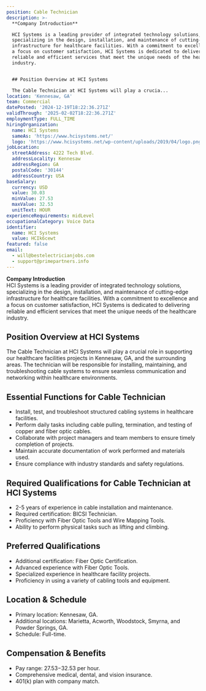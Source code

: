 ```yaml
---
position: Cable Technician
description: >-
  **Company Introduction**  

  HCI Systems is a leading provider of integrated technology solutions,
  specializing in the design, installation, and maintenance of cutting-edge
  infrastructure for healthcare facilities. With a commitment to excellence and
  a focus on customer satisfaction, HCI Systems is dedicated to delivering
  reliable and efficient services that meet the unique needs of the healthcare
  industry.


  ## Position Overview at HCI Systems

  The Cable Technician at HCI Systems will play a crucia...
location: 'Kennesaw, GA'
team: Commercial
datePosted: '2024-12-19T18:22:36.271Z'
validThrough: '2025-02-02T18:22:36.271Z'
employmentType: FULL_TIME
hiringOrganization:
  name: HCI Systems
  sameAs: 'https://www.hcisystems.net/'
  logo: 'https://www.hcisystems.net/wp-content/uploads/2019/04/logo.png'
jobLocation:
  streetAddress: 4222 Tech Blvd.
  addressLocality: Kennesaw
  addressRegion: GA
  postalCode: '30144'
  addressCountry: USA
baseSalary:
  currency: USD
  value: 30.03
  minValue: 27.53
  maxValue: 32.53
  unitText: HOUR
experienceRequirements: midLevel
occupationalCategory: Voice Data
identifier:
  name: HCI Systems
  value: HCIk6cewt
featured: false
email:
  - will@bestelectricianjobs.com
  - support@primepartners.info
---
```




**Company Introduction**  
HCI Systems is a leading provider of integrated technology solutions, specializing in the design, installation, and maintenance of cutting-edge infrastructure for healthcare facilities. With a commitment to excellence and a focus on customer satisfaction, HCI Systems is dedicated to delivering reliable and efficient services that meet the unique needs of the healthcare industry.

## Position Overview at HCI Systems
The Cable Technician at HCI Systems will play a crucial role in supporting our healthcare facilities projects in Kennesaw, GA, and the surrounding areas. The technician will be responsible for installing, maintaining, and troubleshooting cable systems to ensure seamless communication and networking within healthcare environments.

## Essential Functions for Cable Technician
- Install, test, and troubleshoot structured cabling systems in healthcare facilities.
- Perform daily tasks including cable pulling, termination, and testing of copper and fiber optic cables.
- Collaborate with project managers and team members to ensure timely completion of projects.
- Maintain accurate documentation of work performed and materials used.
- Ensure compliance with industry standards and safety regulations.

## Required Qualifications for Cable Technician at HCI Systems
- 2-5 years of experience in cable installation and maintenance.
- Required certification: BICSI Technician.
- Proficiency with Fiber Optic Tools and Wire Mapping Tools.
- Ability to perform physical tasks such as lifting and climbing.

## Preferred Qualifications
- Additional certification: Fiber Optic Certification.
- Advanced experience with Fiber Optic Tools.
- Specialized experience in healthcare facility projects.
- Proficiency in using a variety of cabling tools and equipment.

## Location & Schedule
- Primary location: Kennesaw, GA.
- Additional locations: Marietta, Acworth, Woodstock, Smyrna, and Powder Springs, GA.
- Schedule: Full-time.

## Compensation & Benefits
- Pay range: $27.53-$32.53 per hour.
- Comprehensive medical, dental, and vision insurance.
- 401(k) plan with company match.